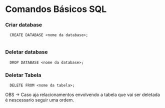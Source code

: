 # Comandos Básicos SQL

### Criar database
```
  CREATE DATABASE <nome da database>;
  
```
### Deletar database
```
  DROP DATABASE <nome da database>;
```

### Deletar Tabela
```
  DELETE FROM <nome da tabela>;
```
 OBS -> Caso aja relacionamentos envolvendo a tabela que vai ser deletada é nescessario seguir uma ordem. 
